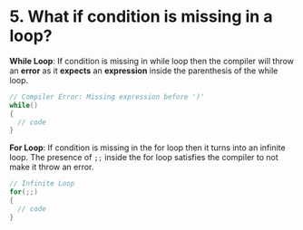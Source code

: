 # 5. What if condition is missing in a loop?



**While Loop**: If condition is missing in while loop then the compiler will throw an **error** as it **expects** an **expression** inside the parenthesis of the while loop.

```cpp
// Compiler Error: Missing expression before ')'
while()
{
  // code
}
```

**For Loop**: If condition is missing in the for loop then it turns into an infinite loop. The presence of `;;` inside the for loop satisfies the compiler to not make it throw an error.

```cpp
// Infinite Loop
for(;;)
{
  // code
}
```
